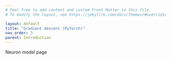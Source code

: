 ```yaml
---
# Feel free to add content and custom Front Matter to this file.
# To modify the layout, see https://jekyllrb.com/docs/themes/#overriding-theme-defaults

layout: default
title: "Gradient descent (PyTorch)"
nav_order: 3
parent: Introduction
---
```


Neuron model page
